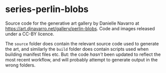 # series-perlin-blobs

Source code for the generative art gallery by Danielle Navarro at <https://art.djnavarro.net/gallery/perlin-blobs>. Code and images released under a CC-BY licence.

The `source` folder does contain the relevant source code used to generate the art, and similarly the `build` folder does contain scripts used when building manifest files etc. But: the code *hasn't* been updated to reflect the most recent workflow, and will probably attempt to generate output in the wrong folders.
